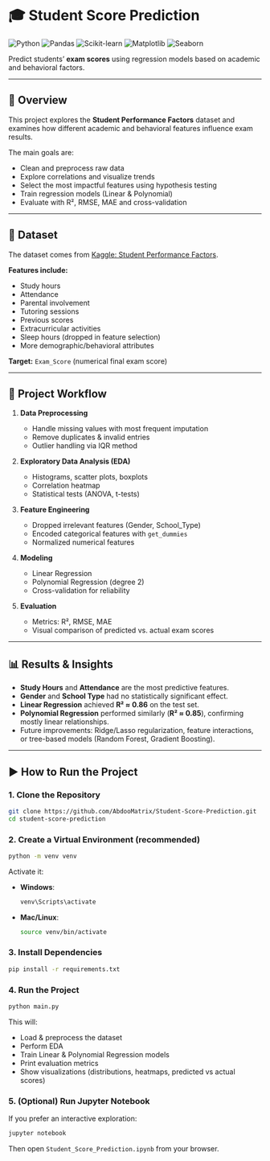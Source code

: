 # 🎓 Student Score Prediction

![Python](https://img.shields.io/badge/Python-3.9+-blue.svg)
![Pandas](https://img.shields.io/badge/Pandas-Data%20Analysis-yellow.svg)
![Scikit-learn](https://img.shields.io/badge/Scikit--learn-Machine%20Learning-orange.svg)
![Matplotlib](https://img.shields.io/badge/Matplotlib-Visualization-green.svg)
![Seaborn](https://img.shields.io/badge/Seaborn-EDA-teal.svg)

Predict students’ **exam scores** using regression models based on academic and behavioral factors.

---

## 📌 Overview
This project explores the **Student Performance Factors** dataset and examines how different academic and behavioral features influence exam results.  

The main goals are:
- Clean and preprocess raw data  
- Explore correlations and visualize trends  
- Select the most impactful features using hypothesis testing  
- Train regression models (Linear & Polynomial)  
- Evaluate with R², RMSE, MAE and cross-validation  

---

## 📂 Dataset
The dataset comes from [Kaggle: Student Performance Factors](https://www.kaggle.com/datasets/lainguyn123/student-performance-factors).  

**Features include:**
- Study hours  
- Attendance  
- Parental involvement  
- Tutoring sessions  
- Previous scores  
- Extracurricular activities  
- Sleep hours (dropped in feature selection)  
- More demographic/behavioral attributes  

**Target:** `Exam_Score` (numerical final exam score)

---

## 🔑 Project Workflow

1. **Data Preprocessing**
   - Handle missing values with most frequent imputation  
   - Remove duplicates & invalid entries  
   - Outlier handling via IQR method  

2. **Exploratory Data Analysis (EDA)**
   - Histograms, scatter plots, boxplots  
   - Correlation heatmap  
   - Statistical tests (ANOVA, t-tests)  

3. **Feature Engineering**
   - Dropped irrelevant features (Gender, School_Type)  
   - Encoded categorical features with `get_dummies`  
   - Normalized numerical features  

4. **Modeling**
   - Linear Regression  
   - Polynomial Regression (degree 2)  
   - Cross-validation for reliability  

5. **Evaluation**
   - Metrics: R², RMSE, MAE  
   - Visual comparison of predicted vs. actual exam scores  

---

## 📊 Results & Insights

- **Study Hours** and **Attendance** are the most predictive features.  
- **Gender** and **School Type** had no statistically significant effect.  
- **Linear Regression** achieved **R² ≈ 0.86** on the test set.  
- **Polynomial Regression** performed similarly (**R² ≈ 0.85**), confirming mostly linear relationships.  
- Future improvements: Ridge/Lasso regularization, feature interactions, or tree-based models (Random Forest, Gradient Boosting).  

---

## ▶️ How to Run the Project

### 1. Clone the Repository
```bash
git clone https://github.com/AbdooMatrix/Student-Score-Prediction.git
cd student-score-prediction
````

### 2. Create a Virtual Environment (recommended)

```bash
python -m venv venv
```

Activate it:

* **Windows**:

  ```bash
  venv\Scripts\activate
  ```

* **Mac/Linux**:

  ```bash
  source venv/bin/activate
  ```

### 3. Install Dependencies

```bash
pip install -r requirements.txt
```

### 4. Run the Project

```bash
python main.py
```

This will:

* Load & preprocess the dataset
* Perform EDA
* Train Linear & Polynomial Regression models
* Print evaluation metrics
* Show visualizations (distributions, heatmaps, predicted vs actual scores)

### 5. (Optional) Run Jupyter Notebook

If you prefer an interactive exploration:

```bash
jupyter notebook
```

Then open `Student_Score_Prediction.ipynb` from your browser.
